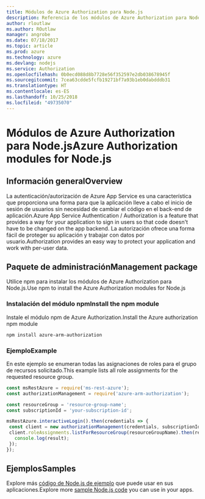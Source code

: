 ```yaml
---
title: Módulos de Azure Authorization para Node.js
description: Referencia de los módulos de Azure Authorization para Node.js
author: rloutlaw
ms.author: ROutlaw
manager: angrobe
ms.date: 07/18/2017
ms.topic: article
ms.prod: azure
ms.technology: azure
ms.devlang: nodejs
ms.service: Authorization
ms.openlocfilehash: 0b0ecd088d8b7728e56f352597e2db038678945f
ms.sourcegitcommit: 7cea63cdde5fcfb19271bf7a93b1eb0dabdddb31
ms.translationtype: HT
ms.contentlocale: es-ES
ms.lasthandoff: 10/25/2018
ms.locfileid: "49735070"
---
```

# <a name="azure-authorization-modules-for-nodejs"></a><span data-ttu-id="c01d8-103">Módulos de Azure Authorization para Node.js</span><span class="sxs-lookup"><span data-stu-id="c01d8-103">Azure Authorization modules for Node.js</span></span>

## <a name="overview"></a><span data-ttu-id="c01d8-104">Información general</span><span class="sxs-lookup"><span data-stu-id="c01d8-104">Overview</span></span>

<span data-ttu-id="c01d8-105">La autenticación/autorización de Azure App Service es una característica que proporciona una forma para que la aplicación lleve a cabo el inicio de sesión de usuarios sin necesidad de cambiar el código en el back-end de aplicación.</span><span class="sxs-lookup"><span data-stu-id="c01d8-105">Azure App Service Authentication / Authorization is a feature that provides a way for your application to sign in users so that code doesn't have to be changed on the app backend.</span></span> <span data-ttu-id="c01d8-106">La autorización ofrece una forma fácil de proteger su aplicación y trabajar con datos por usuario.</span><span class="sxs-lookup"><span data-stu-id="c01d8-106">Authorization provides an easy way to protect your application and work with per-user data.</span></span>

## <a name="management-package"></a><span data-ttu-id="c01d8-107">Paquete de administración</span><span class="sxs-lookup"><span data-stu-id="c01d8-107">Management package</span></span>

<span data-ttu-id="c01d8-108">Utilice npm para instalar los módulos de Azure Authorization para Node.js.</span><span class="sxs-lookup"><span data-stu-id="c01d8-108">Use npm to install the Azure Authorization modules for Node.js</span></span>

### <a name="install-the-npm-module"></a><span data-ttu-id="c01d8-109">Instalación del módulo npm</span><span class="sxs-lookup"><span data-stu-id="c01d8-109">Install the npm module</span></span>

<span data-ttu-id="c01d8-110">Instale el módulo npm de Azure Authorization.</span><span class="sxs-lookup"><span data-stu-id="c01d8-110">Install the Azure authorization npm module</span></span>

```bash
npm install azure-arm-authorization
```

### <a name="example"></a><span data-ttu-id="c01d8-111">Ejemplo</span><span class="sxs-lookup"><span data-stu-id="c01d8-111">Example</span></span>

<span data-ttu-id="c01d8-112">En este ejemplo se enumeran todas las asignaciones de roles para el grupo de recursos solicitado.</span><span class="sxs-lookup"><span data-stu-id="c01d8-112">This example lists all role assignments for the requested resource group.</span></span>

```javascript
const msRestAzure = require('ms-rest-azure');
const authorizationManagement = require('azure-arm-authorization');

const resourceGroup = 'resource-group-name';
const subscriptionId = 'your-subscription-id';

msRestAzure.interactiveLogin().then(credentials => {
 const client = new authorizationManagement(credentials, subscriptionId);
 client.roleAssignments.listForResourceGroup(resourceGroupName).then(result => {
   console.log(result);
 });
});
```

## <a name="samples"></a><span data-ttu-id="c01d8-113">Ejemplos</span><span class="sxs-lookup"><span data-stu-id="c01d8-113">Samples</span></span>

<span data-ttu-id="c01d8-114">Explore más [código de Node.js de ejemplo](https://azure.microsoft.com/resources/samples/?platform=nodejs) que puede usar en sus aplicaciones.</span><span class="sxs-lookup"><span data-stu-id="c01d8-114">Explore more [sample Node.js code](https://azure.microsoft.com/resources/samples/?platform=nodejs) you can use in your apps.</span></span>
